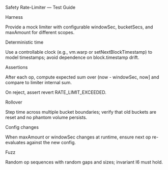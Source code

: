 
Safety Rate-Limiter — Test Guide

Harness

Provide a mock limiter with configurable windowSec, bucketSecs, and maxAmount for different scopes.

Deterministic time

Use a controllable clock (e.g., vm.warp or setNextBlockTimestamp) to model timestamps; avoid dependence on block.timestamp drift.

Assertions

After each op, compute expected sum over (now - windowSec, now] and compare to limiter internal sum.

On reject, assert revert RATE_LIMIT_EXCEEDED.

Rollover

Step time across multiple bucket boundaries; verify that old buckets are reset and no phantom volume persists.

Config changes

When maxAmount or windowSec changes at runtime, ensure next op re-evaluates against the new config.

Fuzz

Random op sequences with random gaps and sizes; invariant I6 must hold.
